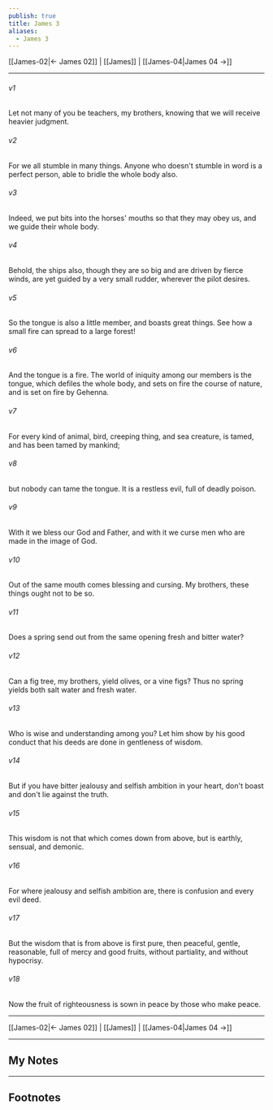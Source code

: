 ```yaml
---
publish: true
title: James 3
aliases:
  - James 3
---
```


[[James-02|← James 02]] | [[James]] | [[James-04|James 04 →]]
***



###### v1 
Let not many of you be teachers, my brothers, knowing that we will receive heavier judgment. 

###### v2 
For we all stumble in many things. Anyone who doesn't stumble in word is a perfect person, able to bridle the whole body also. 

###### v3 
Indeed, we put bits into the horses' mouths so that they may obey us, and we guide their whole body. 

###### v4 
Behold, the ships also, though they are so big and are driven by fierce winds, are yet guided by a very small rudder, wherever the pilot desires. 

###### v5 
So the tongue is also a little member, and boasts great things. See how a small fire can spread to a large forest! 

###### v6 
And the tongue is a fire. The world of iniquity among our members is the tongue, which defiles the whole body, and sets on fire the course of nature, and is set on fire by Gehenna. 

###### v7 
For every kind of animal, bird, creeping thing, and sea creature, is tamed, and has been tamed by mankind; 

###### v8 
but nobody can tame the tongue. It is a restless evil, full of deadly poison. 

###### v9 
With it we bless our God and Father, and with it we curse men who are made in the image of God. 

###### v10 
Out of the same mouth comes blessing and cursing. My brothers, these things ought not to be so. 

###### v11 
Does a spring send out from the same opening fresh and bitter water? 

###### v12 
Can a fig tree, my brothers, yield olives, or a vine figs? Thus no spring yields both salt water and fresh water. 

###### v13 
Who is wise and understanding among you? Let him show by his good conduct that his deeds are done in gentleness of wisdom. 

###### v14 
But if you have bitter jealousy and selfish ambition in your heart, don't boast and don't lie against the truth. 

###### v15 
This wisdom is not that which comes down from above, but is earthly, sensual, and demonic. 

###### v16 
For where jealousy and selfish ambition are, there is confusion and every evil deed. 

###### v17 
But the wisdom that is from above is first pure, then peaceful, gentle, reasonable, full of mercy and good fruits, without partiality, and without hypocrisy. 

###### v18 
Now the fruit of righteousness is sown in peace by those who make peace.

***
[[James-02|← James 02]] | [[James]] | [[James-04|James 04 →]]

---
## My Notes

---
## Footnotes